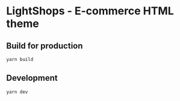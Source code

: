 # LightShops - E-commerce HTML theme

## Build for production

```bash
yarn build
```

## Development

```bash
yarn dev
```
